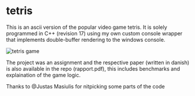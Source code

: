# tetris
This is an ascii version of the popular video game tetris. It is solely programmed in C++ (revision 17) using my own custom console wrapper that implements double-buffer rendering to the windows console.

![tetris game](https://i.imgur.com/rO5jlLs.png)

The project was an assignment and the respective paper (written in danish) is also available in the repo (rapport.pdf), this includes benchmarks and explaination of the game logic.

Thanks to @Justas Masiulis for nitpicking some parts of the code
